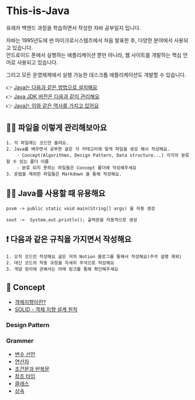 # This-is-Java
유레카 백엔드 과정을 학습하면서 작성한 자바 공부일지 입니다.

자바는 1995년도에 썬 마이크로시스템즈에서 처음 발표한 후, 다양한 분야에서 사용되고 있습니다.  
안드로이드 폰에서 실행하는 애플리케이션 뿐만 아니라, 웹 사이트를 개발하는 핵심 언어로 사용되고 있습니다.

그리고 모든 운영체제에서 실행 가능한 데스크톱 애플리케이션도 개발할 수 있습니다.

👉 <a href="https://youtu.be/LbpLDU35BJU?si=aa8OOffluIa9VmEi">Java는 다음과 같은 방법으로 설치해요</a>  
👉 <a href="https://yuchan-log.notion.site/SDK-manager-SDKMAN-JAVA-e7ce35383cc84ab5b61ce9c19d4c4f2b?pvs=4">Java JDK 버전은 다음과 같이 관리해요</a>  
👉 <a href="https://jhyonhyon.tistory.com/15">Java는 이와 같은 역사를 가지고 있어요</a>

## 🙋🏻 파일을 이렇게 관리해보아요 
```
1. 각 파일에는 코드만 올려요.
2. Java를 배우면서 공부한 글은 각 카테고리에 맞게 파일을 생성 해서 작성해요. 
    - Concept(Algorithms, Design Pattern, Data structure...) 각각의 분류할 수 있는 폴더 이름
    - 분류 되지 못하는 파일들은 Concept 폴더에 작성해주세요
3. 문법을 제외한 파일들은 Markdown 을 통해 작성해요.
```

## 🙋🏻 Java를 사용할 때 유용해요
```
psvm -> public static void main(String[] args) 을 자동 생성

sout ->  System.out.println(); 출력문을 자동적으로 생성
```

## ❗️ 다음과 같은 규칙을 가지면서 작성해요
```
1. 오직 코드만 작성해요 글은 저의 Notion 블로그를 통해서 작성해요(주석 설명 제외)
2. 대신 코드의 작동 과정을 자세히 주석으로 작성해요
3. 개념 정리에 관해서는 아래 링크를 통해 확인해주세요
```

## 📝 Concept
- <a href="https://www.notion.so/yuchan-log/b73db9789c364c55bf6f03803d10dae3?pvs=4#0111e7ae39e14084a220d72d27864a97">객체지향이란?</a>
- <a href="https://yuchan-log.notion.site/SOLID-ff3e9b0fe6294ef2995a615466e02562?pvs=4">SOLID - 객체 지향 설계 원칙</a>

### Design Pattern

### Grammer
- <a href="https://www.notion.so/yuchan-log/b73db9789c364c55bf6f03803d10dae3?pvs=4#4b0e8ce3b1c348a29eea5bcf25e46022">변수 선언</a>
- <a href="https://yuchan-log.notion.site/6a599e5f3c864a43bce04b57ff10e848?pvs=4">연산자</a>
- <a href="https://yuchan-log.notion.site/61c1f949515a4a43aa570ebf890c0a1f?pvs=4">조건문과 반복문</a>
- <a href="">참조 타입</a>
- <a href="">클래스
- <a href="">상속</a>